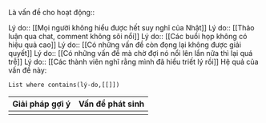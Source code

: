 Là vấn đề cho hoạt động:: 

Lý do:: [[Mọi người không hiểu được hết suy nghĩ của Nhật]]
Lý do:: [[Thảo luận qua chat, comment không sôi nổi]]
Lý do:: [[Các buổi họp không có hiệu quả cao]]
Lý do:: [[Có những vấn đề còn đọng lại không được giải quyết]]
Lý do:: [[Có những vấn đề mà chờ đợi nó nổi lên lần nữa thì lại quá trễ]]
Lý do:: [[Các thành viên nghĩ rằng mình đã hiểu triết lý rồi]]
Hệ quả của vấn đề này:
```dataview
List where contains(lý-do,[[]])
```

| Giải pháp gợi ý | Vấn đề phát sinh |
| --------------- | ---------------- |
|                 |                  |

 